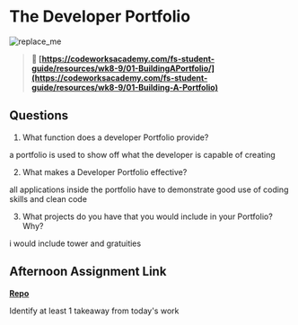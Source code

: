 # The Developer Portfolio

![replace_me](https://codeworks.blob.core.windows.net/public/assets/img/illustrations/placeholder.svg)

> **📖 [https://codeworksacademy.com/fs-student-guide/resources/wk8-9/01-BuildingAPortfolio/](https://codeworksacademy.com/fs-student-guide/resources/wk8-9/01-Building-A-Portfolio)**

## Questions

1. What function does a developer Portfolio provide?

a portfolio is used to show off what the developer is capable of creating

2. What makes a Developer Portfolio effective?

all applications inside the portfolio have to demonstrate good use of coding skills and clean code

3. What projects do you have that you would include in your Portfolio? Why?

i would include tower and gratuities

## Afternoon Assignment Link

**[Repo](https://github.com/TheOneTrueRy/Gratuities)**

Identify at least 1 takeaway from today's work
